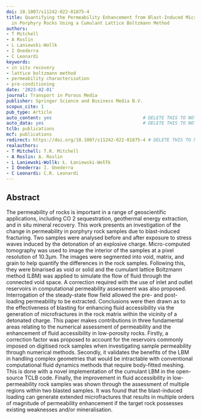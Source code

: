 ```yaml
---
doi: 10.1007/s11242-022-01875-4
title: Quantifying the Permeability Enhancement from Blast-Induced Microfractures
  in Porphyry Rocks Using a Cumulant Lattice Boltzmann Method
authors:
- T Mitchell
- A Roslin
- L Laniewski-Wollk
- I Onederra
- C Leonardi
keywords:
- in situ recovery
- lattice boltzmann method
- permeability characterisation
- pre-conditioning
date: '2023-02-01'
journal: Transport in Porous Media
publisher: Springer Science and Business Media B.V.
scopus_cite: 1
pub_type: Article
auto_content: yes                                  # DELETE THIS TO NOT AUTO GENERATE CONTENT
auto_data: yes                                     # DELETE THIS TO NOT AUTO GENERATE METADATA
tclb: publications
mcf: publications
redirect: https://doi.org/10.1007/s11242-022-01875-4 # DELETE THIS TO NOT REDIRECT
realauthors:
- T Mitchell: T.R. Mitchell
- A Roslin: A. Roslin
- L Laniewski-Wollk: Ł. Łaniewski-Wołłk
- I Onederra: I. Onederra
- C Leonardi: C.R. Leonardi
---
```



## Abstract
The permeability of rocks is important in a range of geoscientific applications, including CO 2 sequestration, geothermal energy extraction, and in situ mineral recovery. This work presents an investigation of the change in permeability in porphyry rock samples due to blast-induced fracturing. Two samples were analysed before and after exposure to stress waves induced by the detonation of an explosive charge. Micro-computed tomography was used to image the interior of the samples at a pixel resolution of 10.3μm. The images were segmented into void, matrix, and grain to help quantify the differences in the rock samples. Following this, they were binarised as void or solid and the cumulant lattice Boltzmann method (LBM) was applied to simulate the flow of fluid through the connected void space. A correction required with the use of inlet and outlet reservoirs in computational permeability assessment was also proposed. Interrogation of the steady-state flow field allowed the pre- and post-loading permeability to be extracted. Conclusions were then drawn as to the effectiveness of blasting for enhancing fluid accessibility via the generation of microfractures in the rock matrix within the vicinity of a detonated charge. This paper makes contributions in three fundamental areas relating to the numerical assessment of permeability and the enhancement of fluid accessibility in low-porosity rocks. Firstly, a correction factor was proposed to account for the reservoirs commonly imposed on digitised rock samples when investigating sample permeability through numerical methods. Secondly, it validates the benefits of the LBM in handling complex geometries that would be intractable with conventional computational fluid dynamics methods that require body-fitted meshing. This is done with a novel implementation of the cumulant LBM in the open-source TCLB code. Finally, the improvement in fluid accessibility in low-permeability rock samples was shown through the assessment of multiple regions within two blasted samples. It was found that the blast-induced loading can generate extended microfractures that results in multiple orders of magnitude of permeability enhancement if the target rock possesses existing weaknesses and/or mineralisation.
